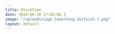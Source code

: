 ```yaml
---
title: blocktime
date: 2018-06-28 17:04:00 Z
image: "/uploads/Logo_Coworking_Vertical-1.png"
layout: default
---
```


